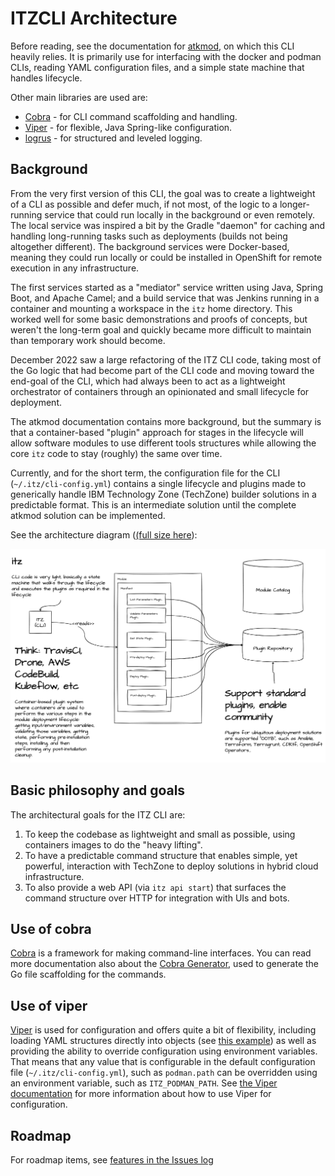 # ITZCLI Architecture

Before reading, see the documentation for
[atkmod](https://github.com/cloud-native-toolkit/atkmod), on which this CLI
heavily relies. It is primarily use for interfacing with the docker and podman
CLIs, reading YAML configuration files, and a simple state machine that handles
lifecycle.

Other main libraries are used are:

* [Cobra](https://github.com/spf13/cobra) - for CLI command scaffolding and
handling.
* [Viper](https://github.com/spf13/viper) - for flexible, Java Spring-like 
configuration.
* [logrus](https://github.com/sirupsen/logrus) - for structured and leveled 
logging.

## Background

From the very first version of this CLI, the goal was to create a lightweight of
a CLI as possible and defer much, if not most, of the logic to a longer-running
service that could run locally in the background or even remotely. The local
service was inspired a bit by the Gradle "daemon" for caching and handling
long-running tasks such as deployments (builds not being altogether different).
The background services were Docker-based, meaning they could run locally or
could be installed in OpenShift for remote execution in any infrastructure.

The first services started as a "mediator" service written using Java, Spring
Boot, and Apache Camel; and a build service that was Jenkins running in a
container and mounting a workspace in the `itz` home directory. This worked well
for some basic demonstrations and proofs of concepts, but weren't the long-term
goal and quickly became more difficult to maintain than temporary work should
become.

December 2022 saw a large refactoring of the ITZ CLI code, taking most of the Go
logic that had become part of the CLI code and moving toward the end-goal of the
CLI, which had always been to act as a lightweight orchestrator of containers
through an opinionated and small lifecycle for deployment.

The atkmod documentation contains more background, but the summary is that a
container-based "plugin" approach for stages in the lifecycle will allow
software modules to use different tools structures while allowing the core `itz`
code to stay (roughly) the same over time.

Currently, and for the short term, the configuration file for the CLI
(`~/.itz/cli-config.yml`) contains a single lifecycle and plugins made to
generically handle IBM Technology Zone (TechZone) builder solutions in a
predictable format. This is an intermediate solution until the complete
atkmod solution can be implemented.

See the architecture diagram ([(full size here](assets/itzcli-arch-overview.png)):

![ITZ CLI architecture overview](assets/itzcli-arch-overview.png)

## Basic philosophy and goals

The architectural goals for the ITZ CLI are:

1. To keep the codebase as lightweight and small as possible, using containers
images to do the "heavy lifting".
1. To have a predictable command structure that enables simple, yet powerful,
interaction with TechZone to deploy solutions in hybrid cloud infrastructure.
1. To also provide a web API (via `itz api start`) that surfaces the command
structure over HTTP for integration with UIs and bots.

## Use of cobra

[Cobra](https://github.com/spf13/cobra) is a framework for making command-line
interfaces. You can read more documentation also about the
[Cobra Generator](https://github.com/spf13/cobra-cli/blob/main/README.md), used
to generate the Go file scaffolding for the commands.

## Use of viper

[Viper](https://github.com/spf13/viper) is used for configuration and offers
quite a bit of flexibility, including loading YAML structures directly into
objects (see [this
example](https://github.com/cloud-native-toolkit/itzcli/blob/e6fda5cf93fc513f5a81ec3bb9a0473531843beb/pkg/executils.go#L190))
as well as providing the ability to override configuration using environment
variables. That means that any value that is configurable in the default
configuration file (`~/.itz/cli-config.yml`), such as `podman.path` can be
overridden using an environment variable, such as `ITZ_PODMAN_PATH`. See [the
Viper documentation](https://github.com/spf13/viper#putting-values-into-viper)
for more information about how to use Viper for configuration.

## Roadmap

For roadmap items, see [features in the Issues log](https://github.com/cloud-native-toolkit/itzcli/issues?q=is%3Aopen+is%3Aissue+label%3Afeature)
